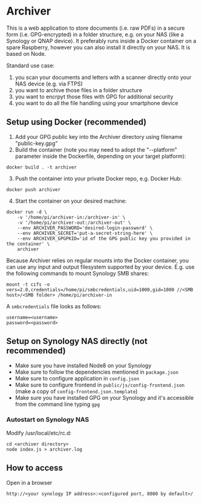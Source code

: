 # Archiver
This is a web application to store documents (i.e. raw PDFs) in a secure form (i.e. GPG-encrypted) in a folder structure, e.g. on your NAS (like a Synology or QNAP device). It preferably runs inside a Docker container on a spare Raspberry, however you can also install it directly on your NAS. It is based on Node.

Standard use case:
1. you scan your documents and letters with a scanner directly onto your NAS device (e.g. via FTPS)
2. you want to archive those files in a folder structure
3. you want to encrpyt those files with GPG for additional security
4. you want to do all the file handling using your smartphone device

## Setup using Docker (recommended)
1. Add your GPG public key into the Archiver directory using filename "public-key.gpg"
2. Build the container (note you may need to adopt the "--platform" parameter inside the Dockerfile, depending on your target platform): 
```
docker build . -t archiver
```
3. Push the container into your private Docker repo, e.g. Docker Hub:
```
docker push archiver
```
4. Start the container on your desired machine:
```
docker run -d \
	-v '/home/pi/archiver-in:/archiver-in' \
	-v '/home/pi/archiver-out:/archiver-out' \
	--env ARCHIVER_PASSWORD='desired-login-password' \
	--env ARCHIVER_SECRET='put-a-secret-string-here' \
	--env ARCHIVER_GPGPKID='id of the GPG public key you provided in the container' \
	archiver
```

Because Archiver relies on regular mounts into the Docker container, you can use any input and output filesystem supported by your device. E.g. use the following commands to mount Synology SMB shares:
```
mount -t cifs -o vers=2.0,credentials=/home/pi/smbcredentials,uid=1000,gid=1000 //<SMB host>/<SMB folder> /home/pi/archiver-in
```

A ``smbcredentials`` file looks as follows:
```
username=<username>
password=<password>
```

## Setup on Synology NAS directly (not recommended)
* Make sure you have installed Node8 on your Synology
* Make sure to follow the dependencies mentioned in ``package.json``
* Make sure to configure application in ``config.json``
* Make sure to configure frontend in ``public/js/config-frontend.json`` (make a copy of ``config-frontend.json.template``)
* Make sure you have installed GPG on your Synology and it's accessible from the command line typing ``gpg``

### Autostart on Synology NAS
Modify /usr/local/etc/rc.d:
```
cd <archiver directory>
node index.js > archiver.log
```

## How to access
Open in a browser
```
http://<your synology IP address>:<configured port, 8080 by default>/
```